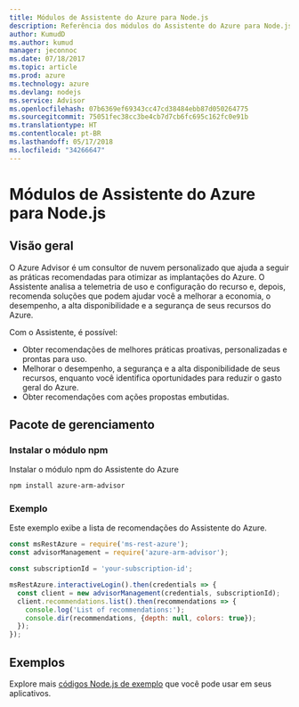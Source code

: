 ```yaml
---
title: Módulos de Assistente do Azure para Node.js
description: Referência dos módulos do Assistente do Azure para Node.js
author: KumudD
ms.author: kumud
manager: jeconnoc
ms.date: 07/18/2017
ms.topic: article
ms.prod: azure
ms.technology: azure
ms.devlang: nodejs
ms.service: Advisor
ms.openlocfilehash: 07b6369ef69343cc47cd38484ebb87d050264775
ms.sourcegitcommit: 75051fec38cc3be4cb7d7cb6fc695c162fc0e91b
ms.translationtype: HT
ms.contentlocale: pt-BR
ms.lasthandoff: 05/17/2018
ms.locfileid: "34266647"
---
```

# <a name="azure-advisor-modules-for-nodejs"></a>Módulos de Assistente do Azure para Node.js

## <a name="overview"></a>Visão geral

O Azure Advisor é um consultor de nuvem personalizado que ajuda a seguir as práticas recomendadas para otimizar as implantações do Azure. O Assistente analisa a telemetria de uso e configuração do recurso e, depois, recomenda soluções que podem ajudar você a melhorar a economia, o desempenho, a alta disponibilidade e a segurança de seus recursos do Azure.

Com o Assistente, é possível:
- Obter recomendações de melhores práticas proativas, personalizadas e prontas para uso.
- Melhorar o desempenho, a segurança e a alta disponibilidade de seus recursos, enquanto você identifica oportunidades para reduzir o gasto geral do Azure.
- Obter recomendações com ações propostas embutidas.

## <a name="management-package"></a>Pacote de gerenciamento

### <a name="install-the-npm-module"></a>Instalar o módulo npm

Instalar o módulo npm do Assistente do Azure

```bash
npm install azure-arm-advisor
```

### <a name="example"></a>Exemplo

Este exemplo exibe a lista de recomendações do Assistente do Azure.

```javascript
const msRestAzure = require('ms-rest-azure');
const advisorManagement = require('azure-arm-advisor');

const subscriptionId = 'your-subscription-id';

msRestAzure.interactiveLogin().then(credentials => {
  const client = new advisorManagement(credentials, subscriptionId);
  client.recommendations.list().then(recommendations => {
    console.log('List of recommendations:');
    console.dir(recommendations, {depth: null, colors: true});
  });
});
```

## <a name="samples"></a>Exemplos

Explore mais [códigos Node.js de exemplo](https://azure.microsoft.com/resources/samples/?platform=nodejs) que você pode usar em seus aplicativos.

